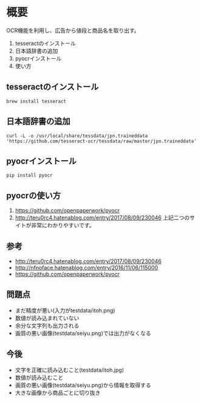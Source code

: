 # 概要
OCR機能を利用し、広告から値段と商品名を取り出す。

1. tesseractのインストール
2. 日本語辞書の追加
3. pyocrインストール
4. 使い方

## tesseractのインストール
`brew install tesseract`

## 日本語辞書の追加
`curl -L -o /usr/local/share/tessdata/jpn.traineddata 'https://github.com/tesseract-ocr/tessdata/raw/master/jpn.traineddata'`

## pyocrインストール
`pip install pyocr`

## pyocrの使い方
1. https://github.com/openpaperwork/pyocr
2. http://teru0rc4.hatenablog.com/entry/2017/08/09/230046
上記二つのサイトが非常にわかりやすいです。

## 参考
- http://teru0rc4.hatenablog.com/entry/2017/08/09/230046
- http://nfnoface.hatenablog.com/entry/2016/11/06/115000
- https://github.com/openpaperwork/pyocr

## 問題点
- まだ精度が悪い(入力がtestdata/itoh.png)
- 数値が読み込まれていない
- 余分な文字列も出力される
- 画質の悪い画像(testdata/seiyu.png)では出力がなくなる

## 今後
- 文字を正確に読み込むこと(testdata/itoh.jpg)
- 数値が読み込むこと
- 画質の悪い画像(testdata/seiyu.png)から情報を取得する
- 大きな画像から商品ごとに切り抜き
